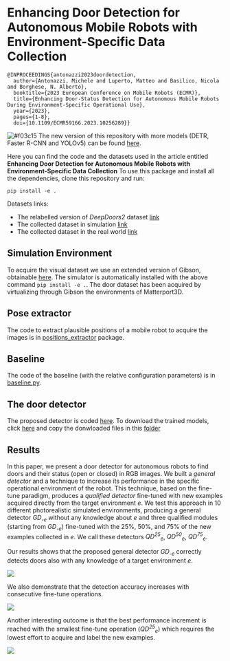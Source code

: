 # Enhancing Door Detection for Autonomous Mobile Robots with Environment-Specific Data Collection


```
@INPROCEEDINGS{antonazzi2023doordetection,
  author={Antonazzi, Michele and Luperto, Matteo and Basilico, Nicola and Borghese, N. Alberto},
  booktitle={2023 European Conference on Mobile Robots (ECMR)}, 
  title={Enhancing Door-Status Detection for Autonomous Mobile Robots During Environment-Specific Operational Use}, 
  year={2023},
  pages={1-8},
  doi={10.1109/ECMR59166.2023.10256289}}
```

![#f03c15](https://placehold.co/15x15/f03c15/f03c15.png) The new version of this repository with more models (DETR, Faster R-CNN and YOLOv5) can be found [here](https://github.com/aislabunimi/door-detection-long-term/tree/robotic-vision).


Here you can find the code and the datasets used in the article entitled **Enhancing Door Detection for Autonomous Mobile Robots with Environment-Specific Data Collection**
To use this package and install all the dependencies, clone this repository and run:

```pip install -e .```

Datasets links:
* The relabelled version of *DeepDoors2* dataset [link](https://unimi2013-my.sharepoint.com/:u:/g/personal/michele_antonazzi_unimi_it/EX1sP643dctKswmWsVBiCLoBtyOdkSsxi5fpZJy3mnoaBg?e=8YHUOn)
* The collected dataset in simulation [link](https://unimi2013-my.sharepoint.com/:u:/g/personal/michele_antonazzi_unimi_it/EVYqJ4lErGNIhzUpqK7HDjQBoz2vQ-17acmi3NCpmE2xRw?e=sBRjqr)
* The collected dataset in the real world [link](https://unimi2013-my.sharepoint.com/:u:/g/personal/michele_antonazzi_unimi_it/EXLStATEcj9Hhd06k4AcU0EBTB7J3pUUG_At9Ar60NpI3g?e=IWRRth)

## Simulation Environment

To acquire the visual dataset we use an extended version of Gibson, obtainable [here](https://github.com/micheleantonazzi/GibsonEnv.git).
The simulator is automatically installed with the above command `pip install -e .`.
The door dataset has been acquired by virtualizing through Gibson the environments of Matterport3D. 



## Pose extractor

The code to extract plausible positions of a mobile robot to acquire the images is in [positions_extractor](doors_detection_long_term/positions_extractor) package.

## Baseline
The code of the baseline (with the relative configuration parameters) is in [baseline.py](doors_detection_long_term/doors_detector/baseline/baseline.py).

## The door detector

The proposed detector is coded [here](doors_detection_long_term/doors_detector/models). To download the trained models, click [here](https://unimi2013-my.sharepoint.com/:f:/g/personal/michele_antonazzi_unimi_it/Er7n154eKXtHqESgk2MahoQBa_t7hka5grS7N4ELkamqvg?e=e7SmXl) and copy the donwloaded files in this [folder](doors_detection_long_term/doors_detector/models/train_params)

## Results

In this paper, we present a door detector for autonomous robots to find doors and their status (open or closed) in RGB images. We built a *general detector* and a technique to increase its performance in the specific operational environment of the robot. This technique, based on the fine-tune paradigm, produces a *qualified detector* fine-tuned with new examples acquired directly from the target environment *e*. We test this approach in 10 different photorealistic simulated environments, producing a general detector *GD<sub>-e</sub>* without any knowledge about *e* and three qualified modules (starting from *GD<sub>-e</sub>*) fine-tuned with the 25%, 50%, and 75% of the new examples collected in *e*. We call these detectors *QD<sup>25</sup><sub>e</sub>*, *QD<sup>50</sup><sub>e</sub>*, *QD<sup>75</sup><sub>e</sub>*. 

Our results shows that the proposed general detector *GD<sub>-e</sub>*  correctly detects doors also with any knowledge of a target environment *e*.

![](images/gd_examples.png)

We also demonstrate that the detection accuracy increases with consecutive fine-tune operations.

![](images/increment_examples.png)

Another interesting outcome is that the best performance increment is reached with the smallest fine-tune operation (*QD<sup>25</sup><sub>e</sub>*) which requires the lowest effort to acquire and label the new examples.

![](images/gd_qd_25_examples.png)
